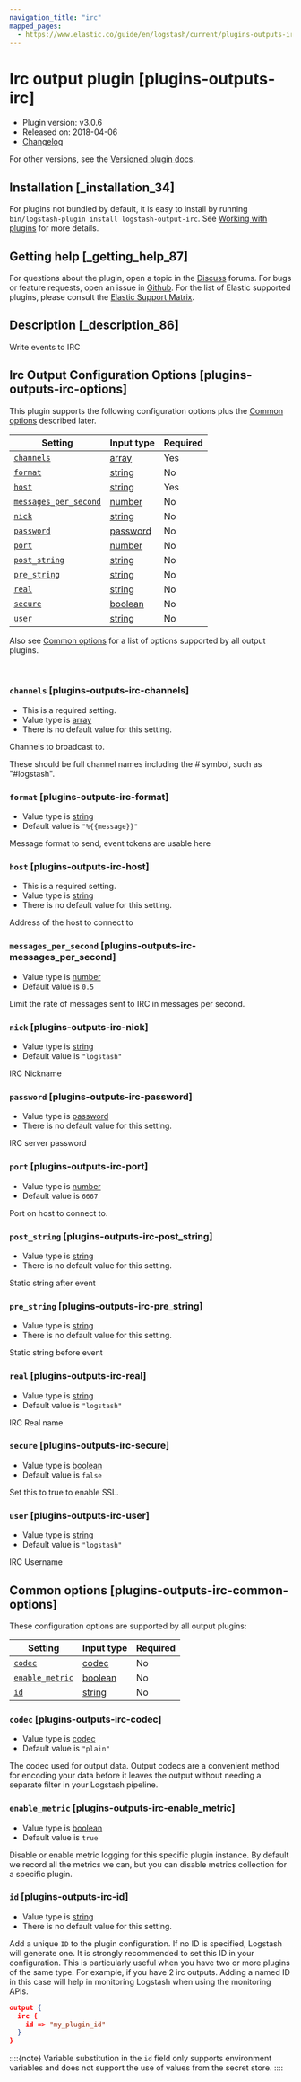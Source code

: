 ```yaml
---
navigation_title: "irc"
mapped_pages:
  - https://www.elastic.co/guide/en/logstash/current/plugins-outputs-irc.html
---
```


# Irc output plugin [plugins-outputs-irc]


* Plugin version: v3.0.6
* Released on: 2018-04-06
* [Changelog](https://github.com/logstash-plugins/logstash-output-irc/blob/v3.0.6/CHANGELOG.md)

For other versions, see the [Versioned plugin docs](/vpr/output-irc-index.md).

## Installation [_installation_34]

For plugins not bundled by default, it is easy to install by running `bin/logstash-plugin install logstash-output-irc`. See [Working with plugins](logstash://reference/working-with-plugins.md) for more details.


## Getting help [_getting_help_87]

For questions about the plugin, open a topic in the [Discuss](http://discuss.elastic.co) forums. For bugs or feature requests, open an issue in [Github](https://github.com/logstash-plugins/logstash-output-irc). For the list of Elastic supported plugins, please consult the [Elastic Support Matrix](https://www.elastic.co/support/matrix#logstash_plugins).


## Description [_description_86]

Write events to IRC


## Irc Output Configuration Options [plugins-outputs-irc-options]

This plugin supports the following configuration options plus the [Common options](plugins-outputs-irc.md#plugins-outputs-irc-common-options) described later.

| Setting | Input type | Required |
| --- | --- | --- |
| [`channels`](plugins-outputs-irc.md#plugins-outputs-irc-channels) | [array](value-types.md#array) | Yes |
| [`format`](plugins-outputs-irc.md#plugins-outputs-irc-format) | [string](value-types.md#string) | No |
| [`host`](plugins-outputs-irc.md#plugins-outputs-irc-host) | [string](value-types.md#string) | Yes |
| [`messages_per_second`](plugins-outputs-irc.md#plugins-outputs-irc-messages_per_second) | [number](value-types.md#number) | No |
| [`nick`](plugins-outputs-irc.md#plugins-outputs-irc-nick) | [string](value-types.md#string) | No |
| [`password`](plugins-outputs-irc.md#plugins-outputs-irc-password) | [password](value-types.md#password) | No |
| [`port`](plugins-outputs-irc.md#plugins-outputs-irc-port) | [number](value-types.md#number) | No |
| [`post_string`](plugins-outputs-irc.md#plugins-outputs-irc-post_string) | [string](value-types.md#string) | No |
| [`pre_string`](plugins-outputs-irc.md#plugins-outputs-irc-pre_string) | [string](value-types.md#string) | No |
| [`real`](plugins-outputs-irc.md#plugins-outputs-irc-real) | [string](value-types.md#string) | No |
| [`secure`](plugins-outputs-irc.md#plugins-outputs-irc-secure) | [boolean](value-types.md#boolean) | No |
| [`user`](plugins-outputs-irc.md#plugins-outputs-irc-user) | [string](value-types.md#string) | No |

Also see [Common options](plugins-outputs-irc.md#plugins-outputs-irc-common-options) for a list of options supported by all output plugins.

 

### `channels` [plugins-outputs-irc-channels]

* This is a required setting.
* Value type is [array](value-types.md#array)
* There is no default value for this setting.

Channels to broadcast to.

These should be full channel names including the *#* symbol, such as "#logstash".


### `format` [plugins-outputs-irc-format]

* Value type is [string](value-types.md#string)
* Default value is `"%{{message}}"`

Message format to send, event tokens are usable here


### `host` [plugins-outputs-irc-host]

* This is a required setting.
* Value type is [string](value-types.md#string)
* There is no default value for this setting.

Address of the host to connect to


### `messages_per_second` [plugins-outputs-irc-messages_per_second]

* Value type is [number](value-types.md#number)
* Default value is `0.5`

Limit the rate of messages sent to IRC in messages per second.


### `nick` [plugins-outputs-irc-nick]

* Value type is [string](value-types.md#string)
* Default value is `"logstash"`

IRC Nickname


### `password` [plugins-outputs-irc-password]

* Value type is [password](value-types.md#password)
* There is no default value for this setting.

IRC server password


### `port` [plugins-outputs-irc-port]

* Value type is [number](value-types.md#number)
* Default value is `6667`

Port on host to connect to.


### `post_string` [plugins-outputs-irc-post_string]

* Value type is [string](value-types.md#string)
* There is no default value for this setting.

Static string after event


### `pre_string` [plugins-outputs-irc-pre_string]

* Value type is [string](value-types.md#string)
* There is no default value for this setting.

Static string before event


### `real` [plugins-outputs-irc-real]

* Value type is [string](value-types.md#string)
* Default value is `"logstash"`

IRC Real name


### `secure` [plugins-outputs-irc-secure]

* Value type is [boolean](value-types.md#boolean)
* Default value is `false`

Set this to true to enable SSL.


### `user` [plugins-outputs-irc-user]

* Value type is [string](value-types.md#string)
* Default value is `"logstash"`

IRC Username



## Common options [plugins-outputs-irc-common-options]

These configuration options are supported by all output plugins:

| Setting | Input type | Required |
| --- | --- | --- |
| [`codec`](plugins-outputs-irc.md#plugins-outputs-irc-codec) | [codec](logstash://reference/configuration-file-structure.md#codec) | No |
| [`enable_metric`](plugins-outputs-irc.md#plugins-outputs-irc-enable_metric) | [boolean](logstash://reference/configuration-file-structure.md#boolean) | No |
| [`id`](plugins-outputs-irc.md#plugins-outputs-irc-id) | [string](logstash://reference/configuration-file-structure.md#string) | No |

### `codec` [plugins-outputs-irc-codec]

* Value type is [codec](logstash://reference/configuration-file-structure.md#codec)
* Default value is `"plain"`

The codec used for output data. Output codecs are a convenient method for encoding your data before it leaves the output without needing a separate filter in your Logstash pipeline.


### `enable_metric` [plugins-outputs-irc-enable_metric]

* Value type is [boolean](logstash://reference/configuration-file-structure.md#boolean)
* Default value is `true`

Disable or enable metric logging for this specific plugin instance. By default we record all the metrics we can, but you can disable metrics collection for a specific plugin.


### `id` [plugins-outputs-irc-id]

* Value type is [string](logstash://reference/configuration-file-structure.md#string)
* There is no default value for this setting.

Add a unique `ID` to the plugin configuration. If no ID is specified, Logstash will generate one. It is strongly recommended to set this ID in your configuration. This is particularly useful when you have two or more plugins of the same type. For example, if you have 2 irc outputs. Adding a named ID in this case will help in monitoring Logstash when using the monitoring APIs.

```json
output {
  irc {
    id => "my_plugin_id"
  }
}
```

::::{note} 
Variable substitution in the `id` field only supports environment variables and does not support the use of values from the secret store.
::::




